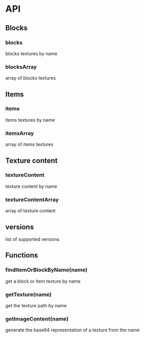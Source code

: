 # API

## Blocks

### blocks

blocks textures by name

### blocksArray

array of blocks textures

## Items

### items

items textures by name

### itemsArray

array of items textures

## Texture content

### textureContent

texture content by name

### textureContentArray

array of texture content

## versions

list of supported versions

## Functions

### findItemOrBlockByName(name)

get a block or item texture by name

### getTexture(name)

get the texture path by name

### getImageContent(name)

generate the base64 representation of a texture from the name

